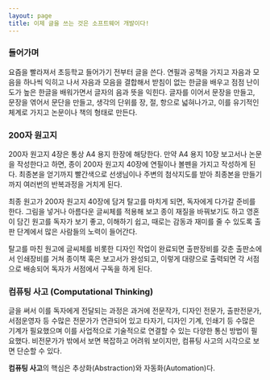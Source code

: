 ```yaml
---
layout: page
title: 이제 글을 쓰는 것은 소프트웨어 개발이다!
---
```


### 들어가며

요즘을 빨라져서 초등학교 들어가기 전부터 글을 쓴다. 연필과 공책을 가지고 자음과 모음을 하나씩 익히고 나서 자음과 모음을 결합해서 받침이 없는 한글을 배우고 점점 난이도가 높은 한글을 배워가면서 글자의 음과 뜻을 익힌다. 글자를 이어서 문장을 만들고, 문장을 엮어서 문단을 만들고, 생각의 단위를 장, 절, 항으로 넓혀나가고, 이를 유기적인 체계로 가지고 논문이나 책의 형태로 만든다.

### 200자 원고지

200자 원고지 4장은 통상 A4 용지 한장에 해당한다. 만약 A4 용지 10장 보고서나 논문을 작성한다고 하면, 종이 200자 원고지 40장에 연필이나 볼펜을 가지고 작성하게 된다. 최종본을 얻기까지 빨간색으로 선생님이나 주변의 첨삭지도를 받아 최종본을 만들기까지 여러번의 반복과정을 거치게 된다. 

최종 원고가 200자 원고지 40장에 담겨 탈고를 마치게 되면, 독자에게 다가갈 준비를 한다. 그림을 넣거나 아름다운 글씨체를 적용해 보고 종이 재질을 바꿔보기도 하고 영혼이 담긴 원고를 독자가 보기 좋고, 이해하기 쉽고, 때로는 감동과 재미를 줄 수 있도록 출판 단계에서 많은 사람들의 노력이 들어간다.

탈고를 마친 원고에 글씨체를 비롯한 디자인 작업이 완료되면 출판장비를 갖춘 출판소에서 인쇄장비를 거쳐 종이책 혹은 보고서가 완성되고, 이렇게 대량으로 출력되면 각 서점으로 배송되어 독자가 서점에서 구독을 하게 된다.

### 컴퓨팅 사고 (Computational Thinking)

글을 써서 이를 독자에게 전달되는 과정은 과거에 전문작가, 디자인 전문가, 출판전문가, 서점운영자 등 수많은 전문가가 연관되어 있고 타자기, 디자인 기계, 인쇄기 등 수많은 기계가 필요했으며 이를 사업적으로 기술적으로 연결할 수 있는 다양한 통신 방법이 필요했다. 비전문가가 밖에서 보면 복잡하고 어려워 보이지만, 컴퓨팅 사고의 시각으로 보면 단순할 수 있다.

**컴퓨팅 사고**의 핵심은 추상화(Abstraction)와 자동화(Automation)다. 




